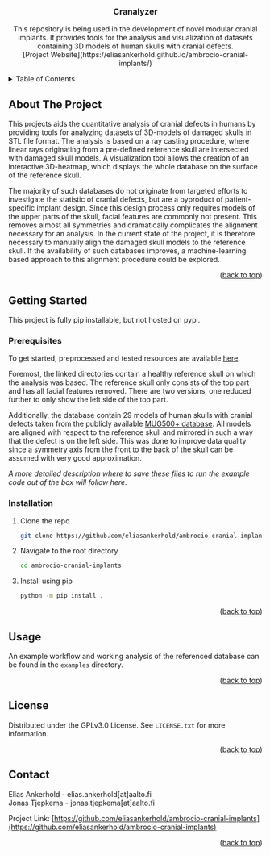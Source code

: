 <a name="readme-top"></a>


<!-- PROJECT LOGO -->
<br />
<div align="center">

<h3 align="center">Cranalyzer</h3>

  <p align="center">
    This repository is being used in the development of novel modular cranial implants. It provides tools for the analysis and visualization of datasets containing 3D models of human skulls with cranial defects. <br>
    [Project Website](https://eliasankerhold.github.io/ambrocio-cranial-implants/)
  </p>
</div>



<!-- TABLE OF CONTENTS -->
<details>
  <summary>Table of Contents</summary>
  <ol>
    <li>
      <a href="#about-the-project">About The Project</a>
    </li>
    <li>
      <a href="#getting-started">Getting Started</a>
      <ul>
        <li><a href="#prerequisites">Prerequisites</a></li>
        <li><a href="#installation">Installation</a></li>
      </ul>
    </li>
    <li><a href="#usage">Usage</a></li>
    <li><a href="#license">License</a></li>
    <li><a href="#contact">Contact</a></li>
  </ol>
</details>



<!-- ABOUT THE PROJECT -->
## About The Project

This projects aids the quantitative analysis of cranial defects in humans by providing tools for analyzing datasets of 3D-models of damaged skulls in STL file format. The analysis is based on a ray casting procedure, where linear rays originating from a pre-defined reference skull are intersected with damaged skull models. A visualization tool allows the creation of an interactive 3D-heatmap, which displays the whole database on the surface of the reference skull.

The majority of such databases do not originate from targeted efforts to investigate the statistic of cranial defects, but are a byproduct of patient-specific implant design. Since this design process only requires models of the upper parts of the skull, facial features are commonly not present. This removes almost all symmetries and dramatically complicates the alignment necessary for an analysis. In the current state of the project, it is therefore necessary to manually align the damaged skull models to the reference skull. If the availability of such databases improves, a machine-learning based approach to this alignment procedure could be explored.


<p align="right">(<a href="#readme-top">back to top</a>)</p>


<!-- GETTING STARTED -->
## Getting Started

This project is fully pip installable, but not hosted on pypi. 

### Prerequisites

To get started, preprocessed and tested resources are available [here](https://drive.google.com/drive/folders/1EVF9dfmyLoLZwhiFuIL9kGNNWUk-N6gN?usp=sharing).

Foremost, the linked directories contain a healthy reference skull on which the analysis was based. The reference skull only consists of the top part and has all facial features removed. There are two versions, one reduced further to only show the left side of the top part.

Additionally, the database contain 29 models of human skulls with cranial defects taken from the publicly available [MUG500+ database](https://github.com/Jianningli/mug500plus). All models are aligned with respect to the reference skull and mirrored in such a way that the defect is on the left side. This was done to improve data quality since a symmetry axis from the front to the back of the skull can be assumed with very good approximation.

*A more detailed description where to save these files to run the example code out of the box will follow here.*

### Installation
1. Clone the repo
   ```sh
   git clone https://github.com/eliasankerhold/ambrocio-cranial-implants.git
   ```
2. Navigate to the root directory
   ```sh
   cd ambrocio-cranial-implants
   ```
3. Install using pip
   ```sh
   python -m pip install .
   ```

<p align="right">(<a href="#readme-top">back to top</a>)</p>



<!-- USAGE EXAMPLES -->
## Usage

An example workflow and working analysis of the referenced database can be found in the `examples` directory.

<p align="right">(<a href="#readme-top">back to top</a>)</p>

<!-- LICENSE -->
## License

Distributed under the GPLv3.0 License. See `LICENSE.txt` for more information.

<p align="right">(<a href="#readme-top">back to top</a>)</p>



<!-- CONTACT -->
## Contact

Elias Ankerhold - elias.ankerhold[at]aalto.fi </br>
Jonas Tjepkema - jonas.tjepkema[at]aalto.fi

Project Link: [https://github.com/eliasankerhold/ambrocio-cranial-implants](https://github.com/eliasankerhold/ambrocio-cranial-implants)

<p align="right">(<a href="#readme-top">back to top</a>)</p>
